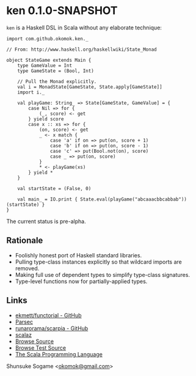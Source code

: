 
# ken 0.1.0-SNAPSHOT

`ken` is a Haskell DSL in Scala without any elaborate technique:

    import com.github.okomok.ken._

    // From: http://www.haskell.org/haskellwiki/State_Monad

    object StateGame extends Main {
        type GameValue = Int
        type GameState = (Bool, Int)

        // Pull the Monad explicitly.
        val i = MonadState[GameState, State.apply[GameState]]
        import i._

        val playGame: String_ => State[GameState, GameValue] = {
            case Nil => for {
                (_, score) <- get
            } yield score
            case x :: xs => for {
                (on, score) <- get
                _ <- x match {
                    case 'a' if on => put(on, score + 1)
                    case 'b' if on => put(on, score - 1)
                    case 'c' => put(Bool.not(on), score)
                    case _ => put(on, score)
                }
                * <- playGame(xs)
            } yield *
        }

        val startState = (False, 0)

        val main_ = IO.print { State.eval(playGame("abcaaacbbcabbab"))(startState) }
    }

The current status is pre-alpha.



## Rationale

* Foolishly honest port of Haskell standard libraries.
* Pulling type-class instances explicitly so that wildcard imports are removed.
* Making full use of dependent types to simplify type-class signatures.
* Type-level functions now for partially-applied types.



## Links

* [ekmett/functorial - GitHub](https://github.com/ekmett/functorial "ekmett/functorial - GitHub")
* [Parsec](http://legacy.cs.uu.nl/daan/parsec.html "Parsec")
* [runarorama/scarpia - GitHub](https://github.com/runarorama/scarpia "runarorama/scarpia - GitHub")
* [scalaz](http://code.google.com/p/scalaz/ "scalaz")
* [Browse Source]
* [Browse Test Source]
* [The Scala Programming Language]


Shunsuke Sogame <<okomok@gmail.com>>


[MIT License]: http://www.opensource.org/licenses/mit-license.php "MIT License"
[Browse Source]: https://github.com/okomok/ken/tree/master/src/main/scala/com/github/okomok/ken "Browse Source"
[Browse Test Source]: https://github.com/okomok/ken/tree/master/src/test/scala/com/github/okomok/kentest "Browse Test Source"
[The Scala Programming Language]: http://www.scala-lang.org/ "The Scala Programming Language"
